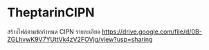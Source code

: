 # TheptarinCIPN
สร้างไฟล์ตามข้อกำหนด CIPN
รายละเอียด https://drive.google.com/file/d/0B-ZGLhvwK9V7YUttVk4zV2FOVjg/view?usp=sharing
